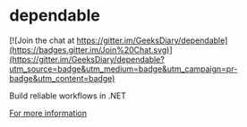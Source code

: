 dependable
==========

[![Join the chat at https://gitter.im/GeeksDiary/dependable](https://badges.gitter.im/Join%20Chat.svg)](https://gitter.im/GeeksDiary/dependable?utm_source=badge&utm_medium=badge&utm_campaign=pr-badge&utm_content=badge)

Build reliable workflows in .NET

[For more information](http://inprotech-dev.github.io/dependable)